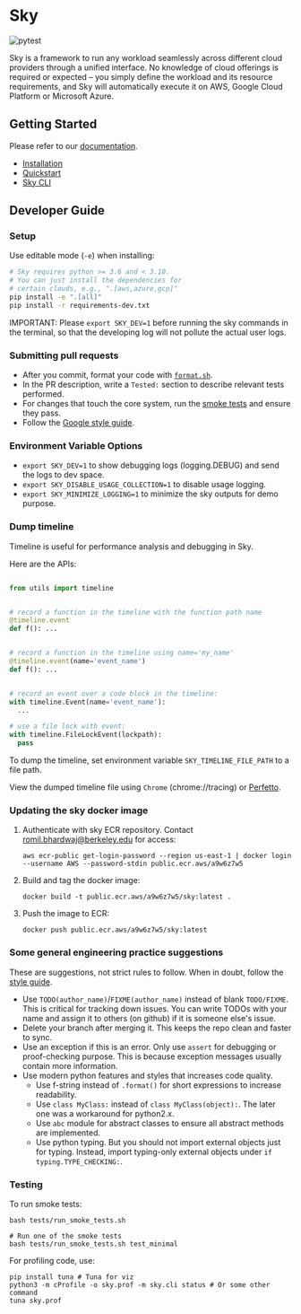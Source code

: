 # Sky

![pytest](https://github.com/sky-proj/sky/actions/workflows/pytest.yml/badge.svg)

Sky is a framework to run any workload seamlessly across different cloud providers through a unified interface. No knowledge of cloud offerings is required or expected – you simply define the workload and its resource requirements, and Sky will automatically execute it on AWS, Google Cloud Platform or Microsoft Azure.

<!-- TODO: We need a logo here -->
## Getting Started
Please refer to our [documentation](https://sky-proj-sky.readthedocs-hosted.com/en/latest/).
- [Installation](https://sky-proj-sky.readthedocs-hosted.com/en/latest/getting-started/installation.html)
- [Quickstart](https://sky-proj-sky.readthedocs-hosted.com/en/latest/getting-started/quickstart.html)
- [Sky CLI](https://sky-proj-sky.readthedocs-hosted.com/en/latest/reference/cli.html)

## Developer Guide
### Setup
Use editable mode (`-e`) when installing:
```bash
# Sky requires python >= 3.6 and < 3.10.
# You can just install the dependencies for
# certain clouds, e.g., ".[aws,azure,gcp]"
pip install -e ".[all]"
pip install -r requirements-dev.txt
```
IMPORTANT: Please `export SKY_DEV=1` before running the sky commands in the terminal, so that the developing log will not pollute the actual user logs.


### Submitting pull requests
- After you commit, format your code with [`format.sh`](./format.sh).
- In the PR description, write a `Tested:` section to describe relevant tests performed.
- For changes that touch the core system, run the [smoke tests](#testing) and ensure they pass.
- Follow the [Google style guide](https://google.github.io/styleguide/pyguide.html).


### Environment Variable Options
- `export SKY_DEV=1` to show debugging logs (logging.DEBUG) and send the logs to dev space.
- `export SKY_DISABLE_USAGE_COLLECTION=1` to disable usage logging.
- `export SKY_MINIMIZE_LOGGING=1` to minimize the sky outputs for demo purpose.

### Dump timeline

Timeline is useful for performance analysis and debugging in Sky.

Here are the APIs:

```python

from utils import timeline


# record a function in the timeline with the function path name
@timeline.event
def f(): ...


# record a function in the timeline using name='my_name'
@timeline.event(name='event_name')
def f(): ...


# record an event over a code block in the timeline:
with timeline.Event(name='event_name'):
  ...

# use a file lock with event:
with timeline.FileLockEvent(lockpath):
  pass
```

To dump the timeline, set environment variable `SKY_TIMELINE_FILE_PATH` to a file path.

View the dumped timeline file using `Chrome` (chrome://tracing) or [Perfetto](https://ui.perfetto.dev/).

### Updating the sky docker image
1. Authenticate with sky ECR repository. Contact romil.bhardwaj@berkeley.edu for access:
   ```
   aws ecr-public get-login-password --region us-east-1 | docker login --username AWS --password-stdin public.ecr.aws/a9w6z7w5
   ```

2. Build and tag the docker image:
   ```
   docker build -t public.ecr.aws/a9w6z7w5/sky:latest .
   ```

3. Push the image to ECR:
   ```
   docker push public.ecr.aws/a9w6z7w5/sky:latest
   ```

### Some general engineering practice suggestions

These are suggestions, not strict rules to follow. When in doubt, follow the [style guide](https://google.github.io/styleguide/pyguide.html).

* Use `TODO(author_name)`/`FIXME(author_name)` instead of blank `TODO/FIXME`. This is critical for tracking down issues. You can write TODOs with your name and assign it to others (on github) if it is someone else's issue.
* Delete your branch after merging it. This keeps the repo clean and faster to sync.
* Use an exception if this is an error. Only use `assert` for debugging or proof-checking purpose. This is because exception messages usually contain more information.
* Use modern python features and styles that increases code quality.
  * Use f-string instead of `.format()` for short expressions to increase readability.
  * Use `class MyClass:` instead of `class MyClass(object):`. The later one was a workaround for python2.x.
  * Use `abc` module for abstract classes to ensure all abstract methods are implemented.
  * Use python typing. But you should not import external objects just for typing. Instead, import typing-only external objects under `if typing.TYPE_CHECKING:`.

### Testing
To run smoke tests:
```
bash tests/run_smoke_tests.sh

# Run one of the smoke tests
bash tests/run_smoke_tests.sh test_minimal
```

For profiling code, use:
```
pip install tuna # Tuna for viz
python3 -m cProfile -o sky.prof -m sky.cli status # Or some other command
tuna sky.prof
```
